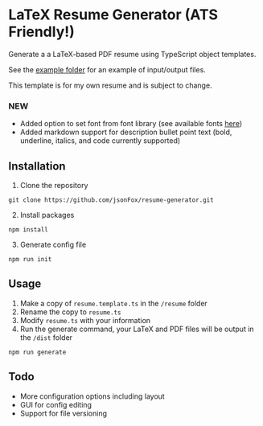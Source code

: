 # LaTeX Resume Generator (ATS Friendly!)

Generate a a LaTeX-based PDF resume using TypeScript object templates.

See the [example folder](example/) for an example of input/output files.

This template is for my own resume and is subject to change.

### NEW

- Added option to set font from font library (see available fonts [here](/lib/fonts.ts))
- Added markdown support for description bullet point text (bold, underline, italics, and code currently supported)

## Installation

1. Clone the repository

```
git clone https://github.com/jsonFox/resume-generator.git
```

2. Install packages

```
npm install
```

3. Generate config file

```
npm run init
```

## Usage

1. Make a copy of `resume.template.ts` in the `/resume` folder
2. Rename the copy to `resume.ts`
3. Modify `resume.ts` with your information
4. Run the generate command, your LaTeX and PDF files will be output in the `/dist` folder

```
npm run generate
```

## Todo

- More configuration options including layout
- GUI for config editing
- Support for file versioning

